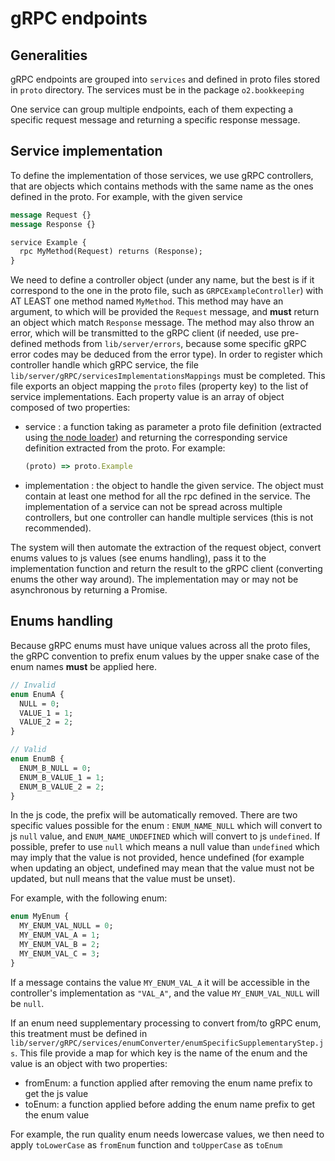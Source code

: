 # gRPC endpoints

## Generalities

gRPC endpoints are grouped into `services` and defined in proto files stored in `proto` directory. The services must be
in the package `o2.bookkeeping`

One service can group multiple endpoints, each of them expecting a specific request message and returning a specific
response message.

## Service implementation

To define the implementation of those services, we use gRPC controllers, that are objects which contains methods with
the same name as the ones defined in the proto. For example, with the given service

```protobuf
message Request {}
message Response {}

service Example {
  rpc MyMethod(Request) returns (Response);
}
```

We need to define a controller object (under any name, but the best is if it correspond to the one in the proto file,
such as `GRPCExampleController`) with AT LEAST one method named `MyMethod`. This method may have an argument, to which
will be provided the `Request` message, and **must** return an object which match `Response` message. The method may
also throw an error, which will be transmitted to the gRPC client (if needed, use pre-defined methods
from `lib/server/errors`, because some specific gRPC error codes may be deduced from the error type).
In order to register which controller handle which gRPC service, the file
`lib/server/gRPC/servicesImplementationsMappings` must be completed. This file exports an object mapping
the `proto` files (property key) to the list of service implementations. Each property value is an array of object
composed of two properties:

- service : a function taking as parameter a proto file definition (extracted
  using [the node loader](https://github.com/grpc/grpc-node)) and returning the corresponding service definition
  extracted from the proto. For example:
  ```js
  (proto) => proto.Example
  ```
- implementation : the object to handle the given service. The object must contain at least one method for all the rpc
  defined in the service. The implementation of a service can not be spread across multiple controllers, but one
  controller can handle multiple services (this is not recommended).

The system will then automate the extraction of the request object, convert enums values to js values (see enums
handling), pass it to the implementation function and return the result to the gRPC client (converting enums the other
way around). The implementation may or may not be asynchronous by returning a Promise.

## Enums handling

Because gRPC enums must have unique values across all the proto files, the gRPC convention to prefix enum values by the
upper snake case of the enum names **must** be applied here.

```protobuf
// Invalid
enum EnumA {
  NULL = 0;
  VALUE_1 = 1;
  VALUE_2 = 2;
}

// Valid
enum EnumB {
  ENUM_B_NULL = 0;
  ENUM_B_VALUE_1 = 1;
  ENUM_B_VALUE_2 = 2;
}
```

In the js code, the prefix will be automatically removed. There are two specific values possible for the
enum : `ENUM_NAME_NULL` which will convert to js `null` value, and `ENUM_NAME_UNDEFINED` which will convert to
js `undefined`. If possible, prefer to use `null` which means a null value than `undefined` which may imply that the
value is not provided, hence undefined (for example when updating an object, undefined may mean that the value must not
be updated, but null means that the value must be unset).

For example, with the following enum:

```protobuf
enum MyEnum {
  MY_ENUM_VAL_NULL = 0;
  MY_ENUM_VAL_A = 1;
  MY_ENUM_VAL_B = 2;
  MY_ENUM_VAL_C = 3;
}
```

If a message contains the value `MY_ENUM_VAL_A` it will be accessible in the controller's implementation as `"VAL_A"`,
and the value `MY_ENUM_VAL_NULL` will be `null`.

If an enum need supplementary processing to convert from/to gRPC enum, this treatment must be defined
in `lib/server/gRPC/services/enumConverter/enumSpecificSupplementaryStep.js`. This file provide a map for which key is
the name of the enum and the value is an object with two properties:

- fromEnum: a function applied after removing the enum name prefix to get the js value
- toEnum: a function applied before adding the enum name prefix to get the enum value

For example, the run quality enum needs lowercase values, we then need to apply `toLowerCase` as `fromEnum` function
and `toUpperCase` as `toEnum`
